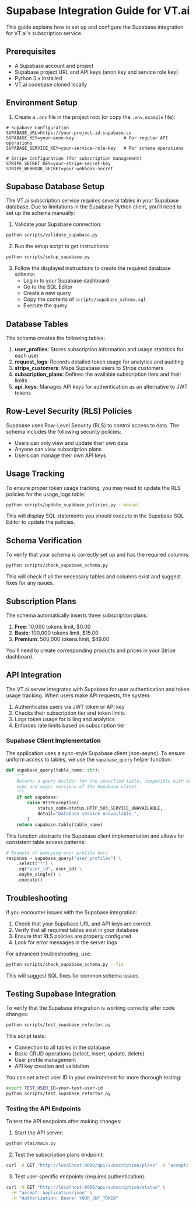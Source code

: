 # Supabase Integration Guide for VT.ai

This guide explains how to set up and configure the Supabase integration for VT.ai's subscription service.

## Prerequisites

- A Supabase account and project
- Supabase project URL and API keys (anon key and service role key)
- Python 3.x installed
- VT.ai codebase cloned locally

## Environment Setup

1. Create a `.env` file in the project root (or copy the `.env.example` file):

```
# Supabase Configuration
SUPABASE_URL=https://your-project-id.supabase.co
SUPABASE_KEY=your-anon-key                   # For regular API operations
SUPABASE_SERVICE_KEY=your-service-role-key   # For schema operations

# Stripe Configuration (for subscription management)
STRIPE_SECRET_KEY=your-stripe-secret-key
STRIPE_WEBHOOK_SECRET=your-webhook-secret
```

## Supabase Database Setup

The VT.ai subscription service requires several tables in your Supabase database. Due to limitations in the Supabase Python client, you'll need to set up the schema manually:

1. Validate your Supabase connection:

```bash
python scripts/validate_supabase.py
```

2. Run the setup script to get instructions:

```bash
python scripts/setup_supabase.py
```

3. Follow the displayed instructions to create the required database schema:
   - Log in to your Supabase dashboard
   - Go to the SQL Editor
   - Create a new query
   - Copy the contents of `scripts/supabase_schema.sql`
   - Execute the query

## Database Tables

The schema creates the following tables:

1. **user_profiles**: Stores subscription information and usage statistics for each user
2. **request_logs**: Records detailed token usage for analytics and auditing
3. **stripe_customers**: Maps Supabase users to Stripe customers
4. **subscription_plans**: Defines the available subscription tiers and their limits
5. **api_keys**: Manages API keys for authentication as an alternative to JWT tokens

## Row-Level Security (RLS) Policies

Supabase uses Row-Level Security (RLS) to control access to data. The schema includes the following security policies:

- Users can only view and update their own data
- Anyone can view subscription plans
- Users can manage their own API keys

## Usage Tracking

To ensure proper token usage tracking, you may need to update the RLS policies for the usage_logs table:

```bash
python scripts/update_supabase_policies.py --manual
```

This will display SQL statements you should execute in the Supabase SQL Editor to update the policies.

## Schema Verification

To verify that your schema is correctly set up and has the required columns:

```bash
python scripts/check_supabase_schema.py
```

This will check if all the necessary tables and columns exist and suggest fixes for any issues.

## Subscription Plans

The schema automatically inserts three subscription plans:

1. **Free**: 10,000 tokens limit, $0.00
2. **Basic**: 100,000 tokens limit, $15.00
3. **Premium**: 500,000 tokens limit, $49.00

You'll need to create corresponding products and prices in your Stripe dashboard.

## API Integration

The VT.ai server integrates with Supabase for user authentication and token usage tracking. When users make API requests, the system:

1. Authenticates users via JWT token or API key
2. Checks their subscription tier and token limits
3. Logs token usage for billing and analytics
4. Enforces rate limits based on subscription tier

### Supabase Client Implementation

The application uses a sync-style Supabase client (non-async). To ensure uniform access to tables, we use the `supabase_query` helper function:

```python
def supabase_query(table_name: str):
    """
    Returns a query builder for the specified table, compatible with both
    sync and async versions of the Supabase client.
    """
    if not supabase:
        raise HTTPException(
            status_code=status.HTTP_503_SERVICE_UNAVAILABLE,
            detail="Database service unavailable.",
        )
    return supabase.table(table_name)
```

This function abstracts the Supabase client implementation and allows for consistent table access patterns:

```python
# Example of querying user profile data
response = supabase_query("user_profiles") \
    .select("*") \
    .eq("user_id", user_id) \
    .maybe_single() \
    .execute()
```

## Troubleshooting

If you encounter issues with the Supabase integration:

1. Check that your Supabase URL and API keys are correct
2. Verify that all required tables exist in your database
3. Ensure that RLS policies are properly configured
4. Look for error messages in the server logs

For advanced troubleshooting, use:

```bash
python scripts/check_supabase_schema.py --fix
```

This will suggest SQL fixes for common schema issues.

## Testing Supabase Integration

To verify that the Supabase integration is working correctly after code changes:

```bash
python scripts/test_supabase_refactor.py
```

This script tests:

- Connection to all tables in the database
- Basic CRUD operations (select, insert, update, delete)
- User profile management
- API key creation and validation

You can set a test user ID in your environment for more thorough testing:

```bash
export TEST_USER_ID=your-test-user-id
python scripts/test_supabase_refactor.py
```

### Testing the API Endpoints

To test the API endpoints after making changes:

1. Start the API server:

```bash
python vtai/main.py
```

2. Test the subscription plans endpoint:

```bash
curl -X GET "http://localhost:8000/api/subscription/plans" -H "accept: application/json"
```

3. Test user-specific endpoints (requires authentication):

```bash
curl -X GET "http://localhost:8000/api/subscription/status" \
  -H "accept: application/json" \
  -H "Authorization: Bearer YOUR_JWT_TOKEN"
```
